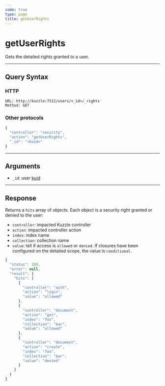 ```yaml
---
code: true
type: page
title: getUserRights
---
```


# getUserRights



Gets the detailed rights granted to a user.

---

## Query Syntax

### HTTP

```http
URL: http://kuzzle:7512/users/<_id>/_rights
Method: GET
```

### Other protocols

```js
{
  "controller": "security",
  "action": "getUserRights",
  "_id": "<kuid>"
}
```

---

## Arguments

- `_id`: user [kuid](/core/1/guides/kuzzle-depth/authentication/#the-kuzzle-user-identifier)

---

## Response

Returns a `hits` array of objects. Each object is a security right granted or denied to the user:

- `controller`: impacted Kuzzle controller
- `action`: impacted controller action
- `index`: index name
- `collection`: collection name
- `value`: tell if access is `allowed` or `denied`. If closures have been configured on the detailed scope, the value is `conditional`.

```javascript
{
  "status": 200,
  "error": null,
  "result": {
    "hits": [
      {
        "controller": "auth",
        "action": "login",
        "value": "allowed"
      },
      {
        "controller": "document",
        "action": "get",
        "index": "foo",
        "collection": "bar",
        "value": "allowed"
      },
      {
        "controller": "document",
        "action": "create",
        "index": "foo",
        "collection": "bar",
        "value": "denied"
      }
    ]
  }
}
```

